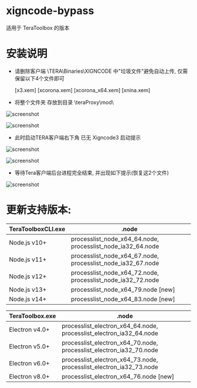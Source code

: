 # xigncode-bypass

适用于 TeraToolbox 的版本

# 安装说明

- 请删除客户端 \TERA\Binaries\XIGNCODE 中"垃圾文件"避免自动上传, 仅需保留以下4个文件即可

  [x3.xem] [xcorona.xem] [xcorona_x64.xem] [xnina.xem]

- 将整个文件夹 存放到目录 \teraProxy\mod\

![screenshot](https://github.com/zc149352394/xigncode-bypass-toolbox/blob/master/screenshot/01.png)

![screenshot](https://github.com/zc149352394/xigncode-bypass-toolbox/blob/master/screenshot/02.png)

- 此时启动TERA客户端右下角 已无 Xigncode3 启动提示

![screenshot](https://github.com/zc149352394/xigncode-bypass-toolbox/blob/master/screenshot/03.png)

![screenshot](https://github.com/zc149352394/xigncode-bypass-toolbox/blob/master/screenshot/04.png)

- 等待Tera客户端后台进程完全结束, 并出现如下提示(恢复这2个文件)

![screenshot](https://github.com/zc149352394/xigncode-bypass-toolbox/blob/master/screenshot/05.png)

# 更新支持版本:

TeraToolboxCLI.exe | .node
--- | ---
Node.js v10+ | processlist_node_x64_64.node, processlist_node_ia32_64.node
Node.js v11+ | processlist_node_x64_67.node, processlist_node_ia32_67.node
Node.js v12+ | processlist_node_x64_72.node, processlist_node_ia32_72.node
Node.js v13+ | processlist_node_x64_79.node [new]
Node.js v14+ | processlist_node_x64_83.node [new]

TeraToolbox.exe | .node
--- | ---
Electron v4.0+ | processlist_electron_x64_64.node, processlist_electron_ia32_64.node
Electron v5.0+ | processlist_electron_x64_70.node, processlist_electron_ia32_70.node
Electron v6.0+ | processlist_electron_x64_73.node, processlist_electron_ia32_73.node
Electron v8.0+ | processlist_electron_x64_76.node [new]
